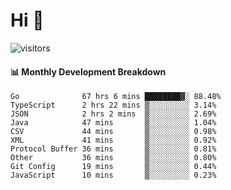 # Hi 👋
 
![visitors](https://visitor-badge.glitch.me/badge?page_id=sorcererxw.sorcererx)

#### 📊 Monthly Development Breakdown

<!--START_SECTION:waka-->
```text
Go              67 hrs 6 mins ████████▓░ 88.48%
TypeScript      2 hrs 22 mins ▒░░░░░░░░░ 3.14%
JSON            2 hrs 2 mins  ▒░░░░░░░░░ 2.69%
Java            47 mins       ▒░░░░░░░░░ 1.04%
CSV             44 mins       ▒░░░░░░░░░ 0.98%
XML             41 mins       ▒░░░░░░░░░ 0.92%
Protocol Buffer 36 mins       ▒░░░░░░░░░ 0.81%
Other           36 mins       ▒░░░░░░░░░ 0.80%
Git Config      19 mins       ▒░░░░░░░░░ 0.44%
JavaScript      10 mins       ▒░░░░░░░░░ 0.23%
```
<!--END_SECTION:waka-->
